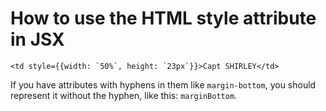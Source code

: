 # How to use the HTML style attribute in JSX

```
<td style={{width: `50%`, height: `23px`}}>Capt SHIRLEY</td>
```

If you have attributes with hyphens in them like `margin-bottom`, you should represent it without the hyphen, like this: `marginBottom`.



